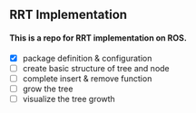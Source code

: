 ## RRT Implementation
#### This is a repo for RRT implementation on ROS.
- [x] package definition & configuration
- [ ] create basic structure of tree and node
- [ ] complete insert & remove function
- [ ] grow the tree
- [ ] visualize the tree growth
